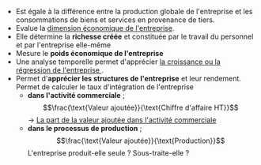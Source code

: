 - Est égale à la différence entre la production globale de l'entreprise et les consommations de biens et services en provenance de tiers.
- Evalue la <u>dimension économique de l'entreprise</u>.
- Elle détermine la **richesse créée** et constituée par le travail du personnel et par l'entreprise elle-même
- Mesure le **poids économique de l'entreprise**
- Une analyse temporelle permet d'apprécier <u>la croissance ou la régression de l'entreprise </u>.
- Permet d'**apprécier les structures de l'entreprise** et leur rendement.
	Permet de calculer le taux d'intégration de l'entreprise 
	- **dans l'activité commerciale** ; $$\frac{\text{Valeur ajoutée}}{\text{Chiffre d'affaire HT}}$$ -> <u>La part de la valeur ajoutée dans l'activité commerciale </u>
	- **dans le processus de production** ;$$\frac{\text{Valeur ajoutée}}{\text{Production}}$$ L'entreprise produit-elle seule ? Sous-traite-elle ?
<html>
	<head>
		<style>
			table,
			th,
			td {
				border: 0px solid black;
				border-collapse: collapse;
			}

			th:first-child,
			td:first-child {
				border-right: 0;
			}
		</style>
	</head>
	<body>
		<table>
			<tr>
				<th></th>
				<th>Elements<span style="visibility: hidden;">aze aze aze</span></th>
				<th>Place dans le CR</th>
			</tr>
			<tr>
				<td rowspan="1">
					<span style="visibility: hidden;">***</span>+
					<br>
					<span style="visibility: hidden;">***</span>+
				</td>
				<td rowspan="2"> Marge commerciale <br> Production de l'exercice <br> Consommation en provenance des tiers
				</td>
				<td rowspan =3> <br>  =Achat de MP + Var. Stock de Mp + Autre achat et charges ext
			 </td>
			</tr>
			<tr><tr>
				<th colspan="2"> = Valeur ajoutée </th>
				<td></td>
			</tr>
		</table>
	</body>
</html>
